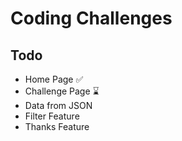 # Coding Challenges
## Todo
- Home Page ✅
- Challenge Page ⌛
- Data from JSON 
- Filter Feature
- Thanks Feature

